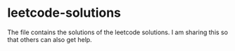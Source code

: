 # leetcode-solutions

The file contains the solutions of the leetcode solutions.
I am sharing this so that others can also get help.
